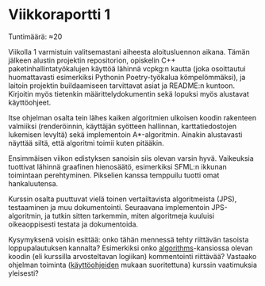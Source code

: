 # Viikkoraportti 1

Tuntimäärä: ≈20

Viikolla 1 varmistuin valitsemastani aiheesta aloitusluennon aikana. Tämän jälkeen alustin projektin repositorion, opiskelin C++ paketinhallintatyökalujen käyttöä lähinnä vcpkg:n kautta (joka osoittautui huomattavasti esimerkiksi Pythonin Poetry-työkalua kömpelömmäksi),  ja laitoin projektin buildaamiseen tarvittavat asiat ja README:n kuntoon. Kirjoitin myös tietenkin määrittelydokumentin sekä lopuksi myös alustavat käyttöohjeet.

Itse ohjelman osalta tein lähes kaiken algoritmien ulkoisen koodin rakenteen valmiiksi (renderöinnin, käyttäjän syötteen hallinnan, karttatiedostojen lukemisen levyltä) sekä implementoin A*-algoritmin. Ainakin alustavasti näyttää siltä, että algoritmi toimii kuten pitääkin.

Ensimmäisen viikon edistyksen sanoisin siis olevan varsin hyvä. Vaikeuksia tuottivat lähinnä graafinen hienosäätö, esimerkiksi SFML:n ikkunan toimintaan perehtyminen. Pikselien kanssa temppuilu tuotti omat hankaluutensa.

Kurssin osalta puuttuvat vielä toinen vertailtavista algoritmeista (JPS), testaaminen ja muu dokumentointi. Seuraavana implementoin JPS-algoritmin, ja tutkin sitten tarkemmin, miten algoritmeja kuuluisi oikeaoppisesti testata ja dokumentoida.

Kysymyksenä voisin esittää: onko tähän mennessä tehty riittävän tasoista loppupalautuksen kannalta? Esimerkiksi onko [algorithms](../../src/algorithms/)-kansiossa olevan koodin (eli kurssilla arvosteltavan logiikan) kommentointi riittävää? Vastaako ohjelman toiminta ([käyttöohjeiden](../usage_instructions.md) mukaan suoritettuna) kurssin vaatimuksia yleisesti?